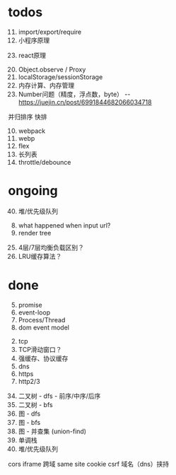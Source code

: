 # todos

<!-- 浏览器原理 -->
11. import/export/require
21. 小程序原理

<!-- react -->
23. react原理

<!-- js底层 -->
20. Object.observe / Proxy
22. localStorage/sessionStorage
30. 内存计算、内存管理
31. Number问题（精度，浮点数，byte） -- https://juejin.cn/post/6991844682066034718

<!-- 算法 -->

并归排序
快排

<!-- 低优 -->
10. webpack
15. webp
16. flex
17. 长列表
19. throttle/debounce

# ongoing
40. 堆/优先级队列

<!-- 浏览器原理 -->
8. what happened when input url?
12. render tree

<!-- 网络 -->
25. 4层/7层均衡负载区别？
13. LRU缓存算法？


# done
5. promise
6. event-loop
9. Process/Thread
33. dom event model

<!-- 网络 -->
2. tcp
14. TCP滑动窗口？
18. 强缓存、协议缓存
24. dns
4. https
1. http2/3

<!-- 算法 -->
34. 二叉树 - dfs - 前序/中序/后序 
35. 二叉树 - bfs
36. 图 - dfs
37. 图 - bfs
38. 图 - 并查集 (union-find)
39. 单调栈
40. 堆/优先级队列

<!-- 安全 -->
cors
iframe
跨域
same site cookie
csrf
域名（dns）挟持